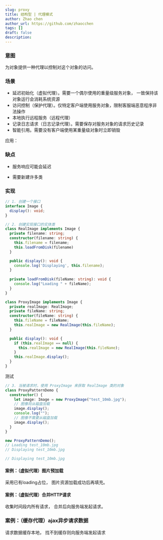 ```yaml
---
slug: proxy
title: 结构型 | 代理模式
author: Zhao chen
author_url: https://github.com/zhaocchen
tags: []
draft: false
description: 
---
```


### 意图

为对象提供一种代理以控制对这个对象的访问。

### 场景

- 延迟初始化（虚拟代理）。需要一个偶尔使用的重量级服务对象， 一致保持该对象运行会消耗系统资源
- 访问控制（保护代理）。仅特定客户端使用服务对象，限制客服端恶意程序非法操作
- 本地执行远程服务（远程代理）
- 记录日志请求（日志记录代理）。需要保存对服务对象的请求历史记录
- 智能引用。需要没有客户端使用某重量级对象时立即销毁

应用：

### 缺点

- 服务响应可能会延迟

- 需要新建许多类

### 实现

```ts
// 1. 创建一个接口
interface Image {
  display(): void;
}

// 2. 创建实现接口的实体类
class RealImage implements Image {
  private filename: string;
  constructor(filename: string) {
    this.filename = filename;
    this.loadFromDisk(filename)
  }

  public display(): void {
    console.log('Displaying', this.filename);
  }
  
  private loadFromDisk(fileName: string): void {
    console.log("Loading " + fileName);
  }
}

class ProxyImage implements Image {
  private realImage: RealImage;
  private fileName: string;
  constructor(fileName: string) {
    this.fileName = fileName;
    this.realImage = new RealImage(this.fileName);
  }

  public display(): void {
    if (this.realImage == null) {
      this.realImage = new RealImage(this.fileName);
    }
    this.realImage.display();
  }
}
```

测试

```ts
// 3. 当被请求时，使用 ProxyImage 来获取 RealImage 类的对象
class ProxyPatternDemo {
  constructor() {
    let image: Image = new ProxyImage("test_10mb.jpg");
    // 图像将从磁盘加载
    image.display();
    console.log("");
    // 图像不需要从磁盘加载
    image.display();
  }
}

new ProxyPatternDemo();
// Loading test_10mb.jpg
// Displaying test_10mb.jpg

// Displaying test_10mb.jpg
```

#### 案例：（虚拟代理）图片预加载

采用已有loading占位， 图片资源加载成功后再填充。

#### 案例：（虚拟代理）合并HTTP请求

收集时间段内所有请求， 合并后向服务端发起请求。

### 案例：（缓存代理）ajax异步请求数据

请求数据缓存本地， 找不到缓存则向服务端发起请求

